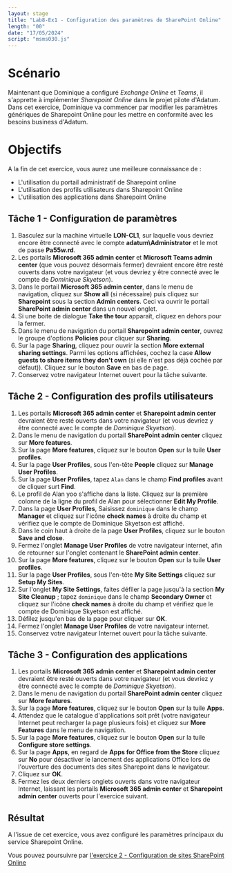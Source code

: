 ```yaml
---
layout: stage
title: "Lab8-Ex1 - Configuration des paramètres de SharePoint Online"
length: "00"
date: "17/05/2024"
script: "msms030.js"
---
```

# Scénario
Maintenant que Dominique a configuré *Exchange Online* et *Teams*, il s'apprette à implémenter *Sharepoint Online* dans le projet pilote d'Adatum.  
Dans cet exercice, Dominique va commencer par modifier les paramètres génériques de Sharepoint Online pour les mettre en conformité avec les besoins business d'Adatum.

# Objectifs
A la fin de cet exercice, vous aurez une meilleure connaissance de :
- L'utilisation du portail administratif de Sharepoint online
- L'utilisation des profils utilisateurs dans Sharepoint Online
- L'utilisation des applications dans Sharepoint Online


## Tâche 1 - Configuration de paramètres
1. Basculez sur la machine virtuelle **LON-CL1**, sur laquelle vous devriez encore être connecté avec le compte **adatum\Administrator** et le mot de passe **Pa55w.rd**.
1. Les portails **Microsoft 365 admin center** et **Microsoft Teams admin center** (que vous pouvez désormais fermer) devraient encore être resté ouverts dans votre navigateur (et vous devriez y être connecté avec le compte de *Dominique Skyetson*).
1. Dans le portail **Microsoft 365 admin center**, dans le menu de navigation, cliquez sur **Show all** (si nécessaire) puis cliquez sur **Sharepoint** sous la section **Admin centers**. Ceci va ouvrir le portail **SharePoint admin center** dans un nouvel onglet.
1. Si une boite de dialogue **Take the tour** apparaît, cliquez en dehors pour la fermer.
1. Dans le menu de navigation du portail **Sharepoint admin center**, ouvrez le groupe d'options **Policies** pour cliquer sur **Sharing**.
1. Sur la page **Sharing**, cliquez pour ouvrir la section **More external sharing settings**. Parmi les options affichées, cochez la case **Allow guests to share items they don't own** (si elle n'est pas déjà cochée par défaut)). Cliquez sur le bouton **Save** en bas de page.
1. Conservez votre navigateur Internet ouvert pour la tâche suivante. 

## Tâche 2 - Configuration des profils utilisateurs
1. Les portails **Microsoft 365 admin center** et **Sharepoint admin center** devraient être resté ouverts dans votre navigateur (et vous devriez y être connecté avec le compte de *Dominique Skyetson*).
1. Dans le menu de navigation du portail **SharePoint admin center** cliquez sur **More features**.
1. Sur la page **More features**, cliquez sur le bouton **Open** sur la tuile **User profiles**.
1. Sur la page **User Profiles**, sous l'en-tête **People** cliquez sur **Manage User Profiles**.
1. Sur la page **User Profiles**, tapez ```Alan``` dans le champ **Find profiles** avant de cliquer surt **Find**.
1. Le profil de Alan yoo s'affiche dans la liste. Cliquez sur la première colonne de la ligne du profil de Alan pour sélectionner **Edit My Profile**.
1. Dans la page **User Profiles**, Saisissez ```dominique``` dans le champ **Manager** et cliquez sur l'icône **check names** à droite du champ et vérifiez que le compte de Dominique Skyetson est affiché.
1. Dans le coin haut à droite de la page **User Profiles**, cliquez sur le bouton **Save and close**.
1. Fermez l'onglet **Manage User Profiles** de votre navigateur internet, afin de retourner sur l'onglet contenant le **SharePoint admin center**.
1. Sur la page **More features**, cliquez sur le bouton **Open** sur la tuile **User profiles**.
1. Sur la page **User Profiles**, sous l'en-tête **My Site Settings** cliquez sur **Setup My Sites**.
1. Sur l'onglet **My Site Settings**, faites défiler la page jusqu'à la section **My Site Cleanup** ; tapez ```dominique``` dans le champ **Secondary Owner** et cliquez sur l'icône **check names** à droite du champ et vérifiez que le compte de Dominique Skyetson est affiché.
1. Défilez jusqu'en bas de la page pour cliquer sur **OK**.
1. Fermez l'onglet **Manage User Profiles** de votre navigateur internet.
1. Conservez votre navigateur Internet ouvert pour la tâche suivante. 

## Tâche 3 - Configuration des applications
1. Les portails **Microsoft 365 admin center** et **Sharepoint admin center** devraient être resté ouverts dans votre navigateur (et vous devriez y être connecté avec le compte de *Dominique Skyetson*).
1. Dans le menu de navigation du portail **SharePoint admin center** cliquez sur **More features**.
1. Sur la page **More features**, cliquez sur le bouton **Open** sur la tuile **Apps**.
1. Attendez que le catalogue d'applications soit prêt (votre navigateur Internet peut recharger la page plusieurs fois) et cliquez sur **More Features** dans le menu de navigation.
1. Sur la page **More features**, cliquez sur le bouton **Open** sur la tuile **Configure store settings**.
1. Sur la page **Apps**, en regard de **Apps for Office from the Store** cliquez sur **No** pour désactiver le lancement des applications Office lors de l'ouverture des documents des sites Sharepoint dans le navigateur.
1. Cliquez sur **OK**.
1. Fermez les deux derniers onglets ouverts dans votre navigateur Internet, laissant les portails **Microsoft 365 admin center** et **Sharepoint admin center** ouverts pour l'exercice suivant.

## Résultat
A l'issue de cet exercice, vous avez configuré les paramètres principaux du service Sharepoint Online.

Vous pouvez poursuivre par [l'exercice 2 - Configuration de sites SharePoint Online](lab8e2)